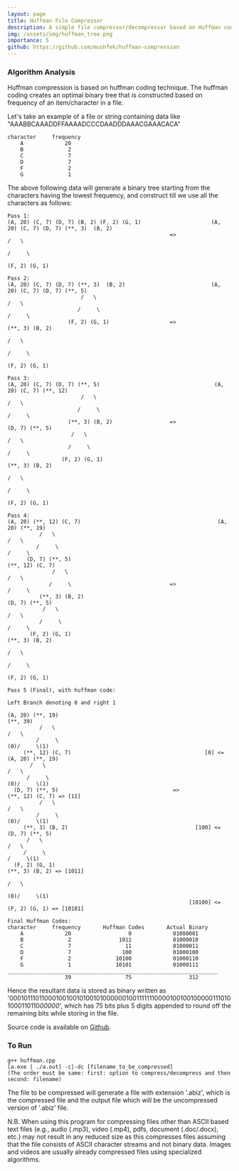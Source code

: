 ```yaml
---
layout: page
title: Huffman File Compressor
description: A simple file compressor/decompressor based on Huffman coding algorithm
img: /assets/img/huffman_tree.png
importance: 5
github: https://github.com/mushfek/huffman-compression
---
```


### Algorithm Analysis
Huffman compression is based on huffman coding technique. The huffman coding creates an optimal binary tree that is constructed based on frequency of an item/character in a file.

Let's take an example of a file or string containing data like "AAABBCAAADDFFAAAADCCCDAADDDAAACGAAACACA"
```
character     frequency
    A             20
    B              2
    C              7
    D              7
    F              2
    G              1
```
The above following data will generate a binary tree starting from the characters having the lowest frequency, and construct till we use all the characters as follows:

```
Pass 1:
(A, 20) (C, 7) (D, 7) (B, 2) (F, 2) (G, 1)                      (A, 20) (C, 7) (D, 7) (**, 3)  (B, 2)   
                                                   =>                                  /   \
                                                                                      /     \
                                                                                   (F, 2) (G, 1)

Pass 2:
(A, 20) (C, 7) (D, 7) (**, 3)  (B, 2)                           (A, 20) (C, 7) (D, 7) (**, 5)
                       /   \                                                           /   \
                      /     \                                                         /     \
                   (F, 2) (G, 1)                   =>                              (**, 3) (B, 2)
                                                                                    /   \
                                                                                   /     \
                                                                                (F, 2) (G, 1)

Pass 3:
(A, 20) (C, 7) (D, 7) (**, 5)                                    (A, 20) (C, 7) (**, 12)
                       /   \                                                     /   \
                      /     \                                                   /     \
                   (**, 3) (B, 2)                  =>                        (D, 7) (**, 5)
                    /   \                                                            /   \
                   /     \                                                          /     \
                 (F, 2) (G, 1)                                                   (**, 3) (B, 2)
                                                                                  /   \
                                                                                 /     \
                                                                              (F, 2) (G, 1)
                                                                              
Pass 4:
(A, 20) (**, 12) (C, 7)                                           (A, 20) (**, 19)
          /   \                                                             /   \
         /     \                                                           /     \
      (D, 7) (**, 5)                                                   (**, 12) (C, 7)
              /   \                                                      /   \
             /     \                               =>                   /     \
          (**, 3) (B, 2)                                            (D, 7) (**, 5)
           /   \                                                            /   \
          /     \                                                          /     \
       (F, 2) (G, 1)                                                    (**, 3) (B, 2)
                                                                         /   \
                                                                        /     \
                                                                     (F, 2) (G, 1)
                                                                     
Pass 5 (Final), with huffman code:

Left Branch denoting 0 and right 1

(A, 20) (**, 19)                                                         (**, 39)
          /   \                                                           /   \
         /     \                                                      (0)/     \(1)
     (**, 12) (C, 7)                                          [0] <= (A, 20) (**, 19)
       /   \                                                                 /   \
      /     \                                                            (0)/     \(1)
  (D, 7) (**, 5)                                    =>                  (**, 12) (C, 7) => [11]
          /   \                                                          /   \
         /     \                                                     (0)/     \(1)
     (**, 3) (B, 2)                                        [100] <= (D, 7) (**, 5)
      /   \                                                                 /   \
     /     \                                                               /     \(1)
  (F, 2) (G, 1)                                                        (**, 3) (B, 2) => [1011]
                                                                        /   \
                                                                    (0)/     \(1)
                                                         [10100] <= (F, 2) (G, 1) => [10101]
                                                         
Final Huffman Codes:
character     frequency       Huffman Codes       Actual Binary
    A             20                  0             01000001
    B              2               1011             01000010
    C              7                 11             01000011
    D              7                100             01000100
    F              2              10100             01000110
    G              1              10101             01000111
__________________________________________________________________
                  39                 75                  312
```
Hence the resultant data is stored as binary written as '0001011101100010010010100101000000100111111100001001001000001110101000110110*00000*', which has 75 bits
plus 5 digits appended to round off the remaining bits while storing in the file.

Source code is available on [Github](https://github.com/mushfek/huffman-compression).

### To Run
```
g++ huffman.cpp
[a.exe | ./a.out] -c|-dc [filename_to_be_compressed] 
(The order must be same: first: option to compress/decompress and then second: filename)
```
The file to be compressed will generate a file with extension '.abiz', which is the compressed file and the output file which will be the uncompressed version of '.abiz' file.

N.B. When using this program for compressing files other than ASCII based text files (e.g., audio (.mp3), video (.mp4), pdfs, document (.doc/.docx), etc.) may not result in any reduced size as this compresses files assuming that the file consists of ASCII character streams and not binary data. Images and videos are usually already compressed files using specialized algorithms.